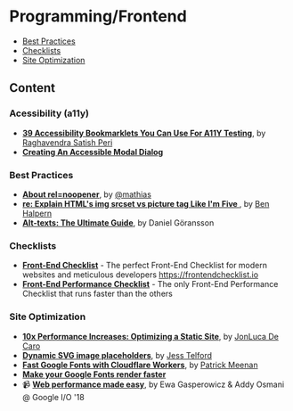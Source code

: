 # Programming/Frontend

<!-- prettier-ignore-start -->
<!-- TOC depthFrom:3 -->

- [Best Practices](#best-practices)
- [Checklists](#checklists)
- [Site Optimization](#site-optimization)

<!-- /TOC -->
<!-- prettier-ignore-end -->

## Content

### Acessibility (a11y)

- **[39 Accessibility Bookmarklets You Can Use For A11Y Testing](https://www.digitala11y.com/accessibility-bookmarklets-testing/)**, by [Raghavendra Satish Peri](https://www.digitala11y.com/author/digitala11y/)
- **[Creating An Accessible Modal Dialog](https://bitsofco.de/accessible-modal-dialog/)**

### Best Practices

- **[About rel=noopener](https://mathiasbynens.github.io/rel-noopener/)**, by [@mathias](https://twitter.com/mathias)
- **[re: Explain HTML's img srcset vs picture tag Like I'm Five ](https://dev.to/ben/comment/1lnd)**, by [Ben Halpern](https://dev.to/ben)
- **[Alt-texts: The Ultimate Guide](https://axesslab.com/alt-texts/)**, by Daniel Göransson

### Checklists

- **[Front-End Checklist](https://github.com/thedaviddias/Front-End-Checklist)** - The perfect Front-End Checklist for modern websites and meticulous developers <https://frontendchecklist.io>
- **[Front-End Performance Checklist](https://github.com/thedaviddias/Front-End-Performance-Checklist)** - The only Front-End Performance Checklist that runs faster than the others

### Site Optimization

- **[10x Performance Increases: Optimizing a Static Site](https://hackernoon.com/optimizing-a-static-site-d5ab6899f249)**, by [JonLuca De Caro](https://hackernoon.com/@jonluca)
- **[Dynamic SVG image placeholders](https://codepen.io/jesstelford/pen/PaBMrL)**, by [Jess Telford](https://codepen.io/jesstelford/)
- **[Fast Google Fonts with Cloudflare Workers](https://blog.cloudflare.com/fast-google-fonts-with-cloudflare-workers/)**, by [Patrick Meenan](https://blog.cloudflare.com/author/patrick-meenan/)
- **[Make your Google Fonts render faster](https://googlefonts.3perf.com/)**
- 📹 **[Web performance made easy](https://youtu.be/Mv-l3-tJgGk)**, by Ewa Gasperowicz & Addy Osmani @ Google I/O '18
